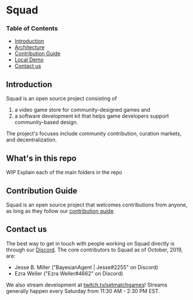 # Squad

### Table of Contents
 - [Introduction](#Introduction)
 - [Architecture](#Architecture)
 - [Contribution Guide](#Contribution-Guide)
 - [Local Demo](#Local-Demo)
 - [Contact us](#Contact-us)
 
## Introduction
Squad is an open source project consisting of  
1. a video game store for community-designed games and 
1. a software development kit that helps game developers support community-based design. 

The project's focuses include community contribution, curation markets, and decentralization.

## What's in this repo
WIP
Explain each of the main folders in the repo

## Contribution Guide
Squad is an open source project that welcomes contributions from anyone, as long as they follow our [contribution guide](CONTRIBUTING.md).

## Contact us
The best way to get in touch with people working on Squad directly is through our [Discord](https://discord.gg/AKnbAe9). The core contributors to Squad as of October, 2019, are:
 - Jesse B. Miller ("BayesianAgent | Jesse#2255" on Discord)
 - Ezra Weller ("Ezra Weller#4662" on Discord)
 
 We also stream development at [twitch.tv/setmatchgames](https://www.twitch.tv/setmatchgames)! Streams generally happen every Saturday from 11:30 AM - 2:30 PM EST.
